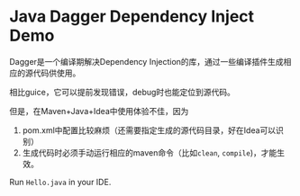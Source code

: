Java Dagger Dependency Inject Demo
=====================

Dagger是一个编译期解决Dependency Injection的库，通过一些编译插件生成相应的源代码供使用。

相比guice，它可以提前发现错误，debug时也能定位到源代码。

但是，在Maven+Java+Idea中使用体验不佳，因为
1. pom.xml中配置比较麻烦（还需要指定生成的源代码目录，好在Idea可以识别）
1. 生成代码时必须手动运行相应的maven命令（比如`clean`, `compile`)，才能生效。

Run `Hello.java` in your IDE.